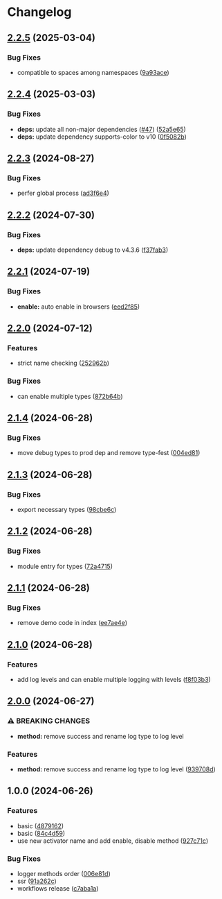 # Changelog

## [2.2.5](https://github.com/GloryWong/logger/compare/v2.2.4...v2.2.5) (2025-03-04)


### Bug Fixes

* compatible to spaces among namespaces ([9a93ace](https://github.com/GloryWong/logger/commit/9a93ace9445f1750c934b5c02a307b204157ea93))

## [2.2.4](https://github.com/GloryWong/logger/compare/v2.2.3...v2.2.4) (2025-03-03)


### Bug Fixes

* **deps:** update all non-major dependencies ([#47](https://github.com/GloryWong/logger/issues/47)) ([52a5e65](https://github.com/GloryWong/logger/commit/52a5e65938904671c04f73bdf3fbb448c21b1f29))
* **deps:** update dependency supports-color to v10 ([0f5082b](https://github.com/GloryWong/logger/commit/0f5082bc9ddfb9d95d35751bd422dfd74540ee0a))

## [2.2.3](https://github.com/GloryWong/logger/compare/v2.2.2...v2.2.3) (2024-08-27)


### Bug Fixes

* perfer global process ([ad3f6e4](https://github.com/GloryWong/logger/commit/ad3f6e4818f6925a35824c3630ef8e3aaa39baaa))

## [2.2.2](https://github.com/GloryWong/logger/compare/v2.2.1...v2.2.2) (2024-07-30)


### Bug Fixes

* **deps:** update dependency debug to v4.3.6 ([f37fab3](https://github.com/GloryWong/logger/commit/f37fab386e89b82eb751d6fbb633fe4b3c5c2e35))

## [2.2.1](https://github.com/GloryWong/logger/compare/v2.2.0...v2.2.1) (2024-07-19)


### Bug Fixes

* **enable:** auto enable in browsers ([eed2f85](https://github.com/GloryWong/logger/commit/eed2f85dfa3864b9106010e3796c50c11496b84d))

## [2.2.0](https://github.com/GloryWong/logger/compare/v2.1.4...v2.2.0) (2024-07-12)


### Features

* strict name checking ([252962b](https://github.com/GloryWong/logger/commit/252962ba0acdb6e6fec0e610f978f6714d256ab1))


### Bug Fixes

* can enable multiple types ([872b64b](https://github.com/GloryWong/logger/commit/872b64b134cb4595ee44b3777faa64c54d3dfc1e))

## [2.1.4](https://github.com/GloryWong/logger/compare/v2.1.3...v2.1.4) (2024-06-28)


### Bug Fixes

* move debug types to prod dep and remove type-fest ([004ed81](https://github.com/GloryWong/logger/commit/004ed817d61236091bf2196b2571393f7ee8581c))

## [2.1.3](https://github.com/GloryWong/logger/compare/v2.1.2...v2.1.3) (2024-06-28)


### Bug Fixes

* export necessary types ([98cbe6c](https://github.com/GloryWong/logger/commit/98cbe6c8d87cb5d5ea45601e843f657435f6c8c0))

## [2.1.2](https://github.com/GloryWong/logger/compare/v2.1.1...v2.1.2) (2024-06-28)


### Bug Fixes

* module entry for types ([72a4715](https://github.com/GloryWong/logger/commit/72a4715505cbffd5ab3ef254e86308073b35f39f))

## [2.1.1](https://github.com/GloryWong/logger/compare/v2.1.0...v2.1.1) (2024-06-28)


### Bug Fixes

* remove demo code in index ([ee7ae4e](https://github.com/GloryWong/logger/commit/ee7ae4eb9ebceaf29d7dc807672d5614eabc5939))

## [2.1.0](https://github.com/GloryWong/logger/compare/v2.0.0...v2.1.0) (2024-06-28)


### Features

* add log levels and can enable multiple logging with levels ([f8f03b3](https://github.com/GloryWong/logger/commit/f8f03b355c04ed8267cc3715bf6d3741ab71cb7f))

## [2.0.0](https://github.com/GloryWong/logger/compare/v1.0.0...v2.0.0) (2024-06-27)


### ⚠ BREAKING CHANGES

* **method:** remove success and rename log type to log level

### Features

* **method:** remove success and rename log type to log level ([939708d](https://github.com/GloryWong/logger/commit/939708db91e4d507b04d90fb96bf240b874fef8a))

## 1.0.0 (2024-06-26)


### Features

* basic ([4879162](https://github.com/GloryWong/logger/commit/4879162c870fc69e0b8d966d6ef5aeddff9d0368))
* basic ([84c4d59](https://github.com/GloryWong/logger/commit/84c4d59f7ab37116512be7619332b83476bbe111))
* use new activator name and add enable, disable method ([927c71c](https://github.com/GloryWong/logger/commit/927c71c9f816b4f6a3d19b9004bd62bf23cf8d5d))


### Bug Fixes

* logger methods order ([006e81d](https://github.com/GloryWong/logger/commit/006e81dc579de472e9291736e36b0ce281a9f721))
* ssr ([91a262c](https://github.com/GloryWong/logger/commit/91a262c0950e04d546ba3c66e3f02f1e56154f75))
* workflows release ([c7aba1a](https://github.com/GloryWong/logger/commit/c7aba1a196660ca479735553838dbfd865cda88b))
